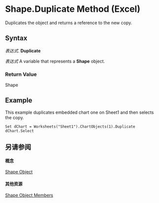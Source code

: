 
# Shape.Duplicate Method (Excel)

Duplicates the object and returns a reference to the new copy.


## Syntax

 _表达式_. **Duplicate**

 _表达式_ A variable that represents a **Shape** object.


### Return Value

Shape


## Example

This example duplicates embedded chart one on Sheet1 and then selects the copy.


```
Set dChart = Worksheets("Sheet1").ChartObjects(1).Duplicate 
dChart.Select
```


## 另请参阅


#### 概念


[Shape Object](8f01fcd1-b7d9-5216-2de5-40fb6648a403.md)
#### 其他资源


[Shape Object Members](http://msdn.microsoft.com/library/0fed7136-4228-6c32-507d-3bd36aa56d9a%28Office.15%29.aspx)